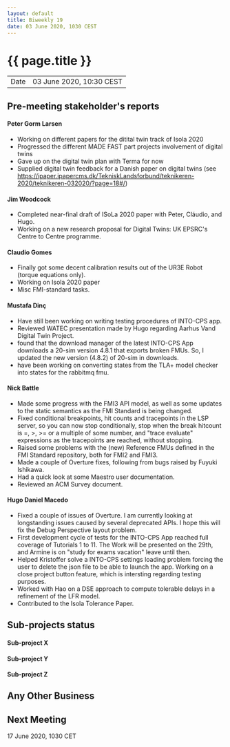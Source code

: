 ```yaml
---
layout: default
title: Biweekly 19
date: 03 June 2020, 1030 CEST
---
```


<script src="https://code.jquery.com/jquery-1.11.1.min.js">
</script>
<script src="/javascripts/edit.js"></script>
<script>setEditButonNm();</script>

# {{ page.title }}

|||
|---|---|
| Date | 03 June 2020, 10:30 CEST |


## Pre-meeting stakeholder's reports

<!-- Please keep in mind that the minutes are publicly available.-->

#### Peter Gorm Larsen
* Working on different papers for the ditital twin track of Isola 2020
* Progressed the different MADE FAST part projects involvement of digital twins
* Gave up on the digital twin plan with Terma for now
* Supplied digital twin feedback for a Danish paper on digital twins (see https://ipaper.ipapercms.dk/TekniskLandsforbund/teknikeren-2020/teknikeren-032020/?page=18#/)

#### Jim Woodcock
* Completed near-final draft of ISoLa 2020 paper with Peter, Cláudio, and Hugo.
* Working on a new research proposal for Digital Twins: UK EPSRC's Centre to Centre programme.

#### Claudio Gomes
* Finally got some decent calibration results out of the UR3E Robot (torque equations only).
* Working on Isola 2020 paper
* Misc FMI-standard tasks. 

#### Mustafa Dinç
* Have still been working on writing testing procedures of INTO-CPS app.
* Reviewed WATEC presentation made by Hugo regarding Aarhus Vand Digital Twin Project.
* found that the download manager of the latest INTO-CPS App downloads a 20-sim version 4.8.1 that exports broken FMUs. So, I updated the new version (4.8.2) of 20-sim in downloads.
* have been working on converting states from the TLA+ model checker into states for the rabbitmq fmu.

#### Nick Battle
* Made some progress with the FMI3 API model, as well as some updates to the static semantics as the FMI Standard is being changed.
* Fixed conditional breakpoints, hit counts and tracepoints in the LSP server, so you can now stop conditionally, stop when the break hitcount is =, >, >= or a multiple of some number, and "trace evaluate" expressions as the tracepoints are reached, without stopping.
* Raised some problems with the (new) Reference FMUs defined in the FMI Standard repository, both for FMI2 and FMI3.
* Made a couple of Overture fixes, following from bugs raised by Fuyuki Ishikawa.
* Had a quick look at some Maestro user documentation.
* Reviewed an ACM Survey document.

#### Hugo Daniel Macedo
* Fixed a couple of issues of Overture. I am currently looking at longstanding issues caused by several deprecated APIs. I hope this will fix the Debug Perspective layout problem. 
* First development cycle of tests for the INTO-CPS App reached full coverage of Tutorials 1 to 11. The Work will be presented on the 29th, and Armine is on "study for exams vacation" leave until then. 
* Helped Kristoffer solve a INTO-CPS settings loading problem forcing the user to delete the json file to be able to launch the app. Working on a close project button feature, which is intersting regarding testing purposes.
* Worked with Hao on a DSE approach to compute tolerable delays in a refinement of the LFR model. 
* Contributed to the Isola Tolerance Paper.

## Sub-projects status


#### Sub-project X

#### Sub-project Y

#### Sub-project Z

##  Any Other Business

Next Meeting
------------

17 June 2020, 1030 CET


<div id="edit_page_div"></div>
